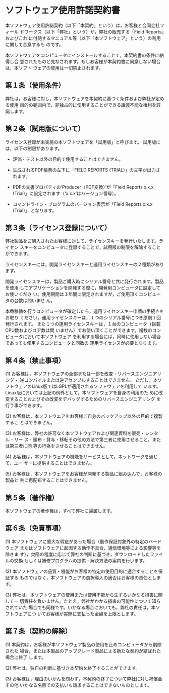ソフトウェア使用許諾契約書
==========================

本ソフトウェア使用許諾契約（以下「本契約」という）は，お客様と合同会社フィール
ドワークス（以下「弊社」という）が，弊社の販売する「Field Reports」およびこれ
に付随するマニュアル等（以下「本ソフトウェア」という）の利用に関して合意するも
のです。

本ソフトウェアをコンピュータにインストールすることで，本契約書の条件に納得し合
意されたものと見なされます。もしお客様が本契約書に同意しない場合は，本ソフト
ウェアの使用は一切禁止されます。

第１条（使用条件）
------------------

弊社は，お客様に対し，本ソフトウェアを本契約に基づく条件および弊社が定める使用
目的の範囲内で，非独占的に使用することができる譲渡不能な権利を許諾します。

第２条（試用版について）
------------------------

ライセンス登録が未実施の本ソフトウェアを「試用版」と呼びます。
試用版には，以下の制限があります。

- 評価・テスト以外の目的で使用することはできません。

- 生成されるPDF帳票の左下に「FIELD REPORTS (TRIAL)」の文字が出力されます。

- PDFの文書プロパティの‘Producer（PDF変換）’が「Field Reports x.x.x
  (Trial)」に設定されます（‘x.x.x’はバージョン番号）。

- コマンドライン・プログラムのバージョン表示が「Field Reports x.x.x (Trial)」
  となります。

第３条（ライセンス登録について）
--------------------------------

弊社製品をご購入されたお客様に対して，ライセンスキーを発行いたします。ライセン
スキーをコンピュータに登録することで，試用版の制限を解除することができます。

ライセンスキーには，開発ライセンスキーと運用ライセンスキーの２種類があります。

開発ライセンスキーは，製品ご購入時にシリアル番号と共に発行されます。製品を使用
してアプリケーションを開発する際に，開発用コンピュータに設定してお使いくださ
い。使用期間は１年間に限定されますが，ご使用頂くコンピュータの台数は問いませ
ん。

本番稼動を行うコンピュータが確定したら，運用ライセンスキー申請の手続きをお取り
ください。運用ライセンスキーは，１つのシリアル番号につき原則１回発行されます。
また１つの運用ライセンスキーは，１台のコンピュータ（搭載CPU数およびコア数は問
いません）でお使い頂くことができます。複数のコンピュータにおいて本ソフトウェア
を利用する場合には，同時に使用しない場合であっても使用するコンピュータと同数の
運用ライセンスが必要となります。

第４条（禁止事項）
------------------

(1) お客様は，本ソフトウェアの全部または一部を改変・リバースエンジニアリング・
    逆コンパイルまたは逆アセンブルすることはできません。
    ただし，本ソフトウェアのLinux版ではLGPLが適用されるソフトウェアを利用して
    います。Linux版においては上記の例外として，本ソフトウェアを自身の利用のた
    めに改変することおよびその改変をデバッグするためのリバースエンジニアリング
    を行う事ができます。

(2) お客様は，本ソフトウエアをお客様ご自身のバックアップ以外の目的で複製するこ
    とはできません。

(3) お客様は，弊社の許可なく本ソフトウェアおよび関連資料を販売・レンタル・リー
    ス・頒布・貸与・移転その他の方法で第三者に使用させること，または第三者に同
    等の行為をさせることはできません。

(4) お客様は，本ソフトウェアの機能をサービスとして，ネットワークを通じて，ユー
    ザーに提供することはできません。

(5) お客様は，本ソフトウェアをお客様が開発する製品に組み込んで，お客様の製品と
    共に再配布することはできません。

第５条（著作権）
----------------

本ソフトウェアの著作権は，すべて弊社に帰属します。

第６条（免責事項）
------------------

(1) 本ソフトウェアに重大な瑕疵があった場合（動作保証対象外の特定のハードウェア
    またはソフトウェアに起因する動作不具合，通信環境等による影響等を除きま
    す），欠陥の程度に応じて弊社の判断に基づき，ダウンロードしたファイルの交換
    もしくは補修プログラムの提供・解決方法の案内を行います。

(2) 本ソフトウェアの品質・機能がお客様の特定の使用目的に適合することを保証する
    ものではなく，本ソフトウェアの選択導入の適否はお客様の責任とします。

(3) 弊社は，本ソフトウェアの使用または使用不能から生ずるいかなる損害に関して一
    切責任を負いません。たとえ，弊社がかかる損害の可能性について知らされていた
    場合でも同様です。いかなる場合においても，弊社の責任は，本ソフトウェアにつ
    いてお客様が実際に支払った金額を上限とします。

第７条（契約の解除）
--------------------

(1) 本契約は，お客様が本ソフトウェア製品の使用を止めコンピュータから削除された
    場合，または本製品のアップグレード製品による新たな契約が結ばれた場合に終了
    します。

(2) 弊社は，独自の判断に基づき本契約を終了することができます。 

(3) お客様は，理由のいかんを問わず，本契約の終了について弊社に対し補償金その他
    いかなる名目での支払いも請求することはできないものとします。 
